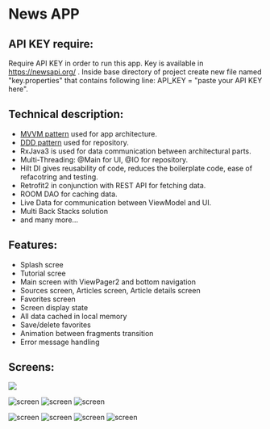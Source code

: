 # News APP
## API KEY require:
Require API KEY in order to run this app. Key is available in https://newsapi.org/ .
Inside base directory of project create new file named "key.properties" that contains following line: API_KEY = "paste your API KEY here".

## Technical description:
* [MVVM pattern](https://developer.android.com/jetpack/guide#overview) used for app architecture.
* [DDD pattern](https://proandroiddev.com/the-real-repository-pattern-in-android-efba8662b754) used for repository.
* RxJava3 is used for data communication between architectural parts.
* Multi-Threading: @Main for UI, @IO for repository.
* Hilt DI gives reusability of code, reduces the boilerplate code, ease of refacotring and testing.
* Retrofit2 in conjunction with REST API for fetching data.
* ROOM DAO for caching data.
* Live Data for communication between ViewModel and UI.
* Multi Back Stacks solution
* and many more...

## Features:
*	Splash scree
*	Tutorial scree
*	Main screen with ViewPager2 and bottom navigation
*	Sources screen, Articles screen, Article details screen
*	Favorites screen
*	Screen display state
*	All data cached in local memory
*	Save/delete favorites
*	Animation between fragments transition
*	Error message handling

## Screens:
<img src="pictures\sources_screen.png">

![screen](sources_screen.png)
![screen](articles_screen.png)
![screen](article_details_screen.png)

![screen](favorites_screen_empty.png)
![screen](favorites_screen.png)
![screen](about_screen.png)
![screen](notification_screen.png)
